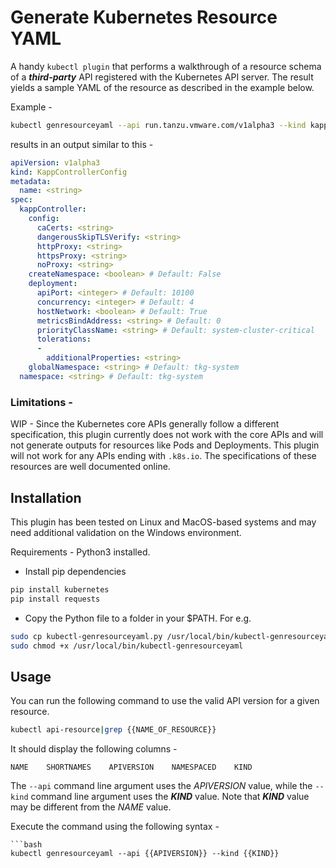 # Generate Kubernetes Resource YAML 

A handy `kubectl plugin` that performs a walkthrough of a resource schema of a ***third-party*** API registered with the Kubernetes API server. The result yields a sample YAML of the resource as described in the example below.  

Example - 

```bash
kubectl genresourceyaml --api run.tanzu.vmware.com/v1alpha3 --kind kappControllerConfig 
```

results in an output similar to this - 

```yaml
apiVersion: v1alpha3
kind: KappControllerConfig
metadata:
  name: <string>
spec:
  kappController:
    config:
      caCerts: <string>
      dangerousSkipTLSVerify: <string>
      httpProxy: <string>
      httpsProxy: <string>
      noProxy: <string>
    createNamespace: <boolean> # Default: False
    deployment:
      apiPort: <integer> # Default: 10100
      concurrency: <integer> # Default: 4
      hostNetwork: <boolean> # Default: True
      metricsBindAddress: <string> # Default: 0
      priorityClassName: <string> # Default: system-cluster-critical
      tolerations:
      -
        additionalProperties: <string>
    globalNamespace: <string> # Default: tkg-system
  namespace: <string> # Default: tkg-system
```

### Limitations - 

WIP - Since the Kubernetes core APIs generally follow a different specification, this plugin currently does not work with the core APIs and will not generate outputs for resources like Pods and Deployments. This plugin will not work for any APIs ending with `.k8s.io`. The specifications of these resources are well documented online.

## Installation 

This plugin has been tested on Linux and MacOS-based systems and may need additional validation on the Windows environment. 

Requirements - Python3 installed. 

* Install pip dependencies 
```bash
pip install kubernetes
pip install requests
```

* Copy the Python file to a folder in your $PATH. For e.g.
```bash
sudo cp kubectl-genresourceyaml.py /usr/local/bin/kubectl-genresourceyaml
sudo chmod +x /usr/local/bin/kubectl-genresourceyaml
```

## Usage

You can run the following command to use the valid API version for a given resource.

```bash
kubectl api-resource|grep {{NAME_OF_RESOURCE}}
```
It should display the following columns -

```
NAME    SHORTNAMES    APIVERSION    NAMESPACED    KIND
```

 The `--api` command line argument uses the *APIVERSION* value, while the `--kind` command line argument uses the ***KIND*** value. Note that ***KIND*** value may be different from the *NAME* value. 

Execute the command using the following syntax - 
```
```bash
kubectl genresourceyaml --api {{APIVERSION}} --kind {{KIND}}
```
